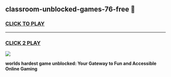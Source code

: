 
## classroom-unblocked-games-76-free 👋
<h3>
<a href="https://premium.freeplayer.one?title=classroom-unblocked-games-76-free&ref=14F">CLICK TO PLAY</a></h3>
<hr>

<h3>
<a href="https://premium.freeplayer.one?title=classroom-unblocked-games-76-free&ref=14F">CLICK 2 PLAY</a>
  
</h3>

<a href="https://premium.freeplayer.one?title=classroom-unblocked-games-76-free&ref=12F/"><img src="https://clearcache.store/games.png"></a>


**worlds hardest game unblocked: Your Gateway to Fun and Accessible Online Gaming**
